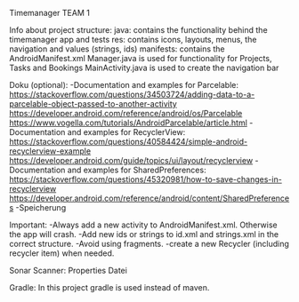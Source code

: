 Timemanager TEAM 1

Info about project structure:
    java: contains the functionality behind the timemanager app and tests
    res: contains icons, layouts, menus, the navigation and values (strings, ids)
    manifests: contains the AndroidManifest.xml 
    Manager.java is used for functionality for Projects, Tasks and Bookings
    MainActivity.java is used to create the navigation bar

Doku (optional):
    -Documentation and examples for Parcelable:
        https://stackoverflow.com/questions/34503724/adding-data-to-a-parcelable-object-passed-to-another-activity
        https://developer.android.com/reference/android/os/Parcelable
        https://www.vogella.com/tutorials/AndroidParcelable/article.html
    -Documentation and examples for RecyclerView:
        https://stackoverflow.com/questions/40584424/simple-android-recyclerview-example
        https://developer.android.com/guide/topics/ui/layout/recyclerview
    -Documentation and examples for SharedPreferences:
        https://stackoverflow.com/questions/45320981/how-to-save-changes-in-recyclerview
        https://developer.android.com/reference/android/content/SharedPreferences
    -Speicherung
    
    
Important: 
    -Always add a new activity to AndroidManifest.xml. Otherwise the app will crash.
    -Add new ids or strings to id.xml and strings.xml in the correct structure.
    -Avoid using fragments. 
    -create a new Recycler (including recycler item) when needed.
    
    
Sonar Scanner:
    Properties Datei
    

Gradle: 
    In this project gradle is used instead of maven.